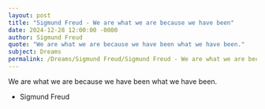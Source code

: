 ```yaml
---
layout: post
title: "Sigmund Freud - We are what we are because we have been"
date: 2024-12-28 12:00:00 -0000
author: Sigmund Freud
quote: "We are what we are because we have been what we have been."
subject: Dreams
permalink: /Dreams/Sigmund Freud/Sigmund Freud - We are what we are because we have been
---
```


We are what we are because we have been what we have been.

- Sigmund Freud
